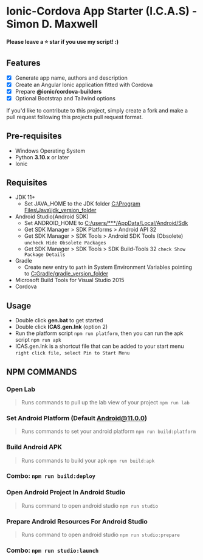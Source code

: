 # Ionic-Cordova App Starter (I.C.A.S) - Simon D. Maxwell
#### Please leave a ⭐ star if you use my script! :)
## Features

-   [x] Generate app name, authors and description
-   [x] Create an Angular Ionic application fitted with Cordova
-   [x] Prepare **@ionic/cordova-builders**
-   [x] Optional Bootstrap and Tailwind options

If you'd like to contribute to this project, simply create a fork and make a pull request following this projects pull request format.

## Pre-requisites

-   Windows Operating System
-   Python **3.10.x** or later
-   Ionic

## Requisites

-   JDK 11+
    -   Set JAVA_HOME to the JDK folder [C:\Program Files\Java\jdk_version_folder]()
-   Android Studio(Android SDK)
    -   Set ANDROID_HOME to [C:/users/\*\*\*/AppData/Local/Android/Sdk]()
    -   Get SDK Manager > SDK Platforms > Android API 32
    -   Get SDK Manager > SDK Tools > Android SDK Tools (Obsolete) `uncheck Hide Obsolete Packages`
    -   Get SDK Manager > SDK Tools > SDK Build-Tools 32 `check Show Package Details`
-   Gradle
    -   Create new entry to `path` in System Environment Variables pointing to [C:Gradle/gradle_version_folder]()
-   Microsoft Build Tools for Visual Studio 2015
-   Cordova

## Usage

-   Double click **gen.bat** to get started
-   Double click **ICAS.gen.Ink** (option 2)
-   Run the platform script `npm run platform`, then you can run the apk script `npm run apk`
-   ICAS.gen.Ink is a shortcut file that can be added to your start menu `right click file, select Pin to Start Menu`

## NPM COMMANDS

### Open Lab

> Runs commands to pull up the lab view of your project `npm run lab`

### Set Android Platform (Default Android@11.0.0)

> Runs commands to set your android platform `npm run build:platform`

### Build Android APK

> Runs commands to build your apk `npm run build:apk`

### Combo: `npm run build:deploy`

### Open Android Project In Android Studio

> Runs command to open android studio `npm run studio`

### Prepare Android Resources For Android Studio

> Runs command to open android studio `npm run studio:prepare`

### Combo: `npm run studio:launch`

